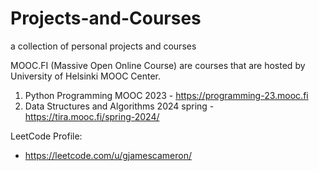 # Projects-and-Courses
a collection of personal projects and courses

MOOC.FI (Massive Open Online Course)
  are courses that are hosted by University of Helsinki MOOC Center.
  
  1. Python Programming MOOC 2023 - https://programming-23.mooc.fi
  2. Data Structures and Algorithms 2024 spring - https://tira.mooc.fi/spring-2024/

LeetCode Profile:
- https://leetcode.com/u/gjamescameron/
